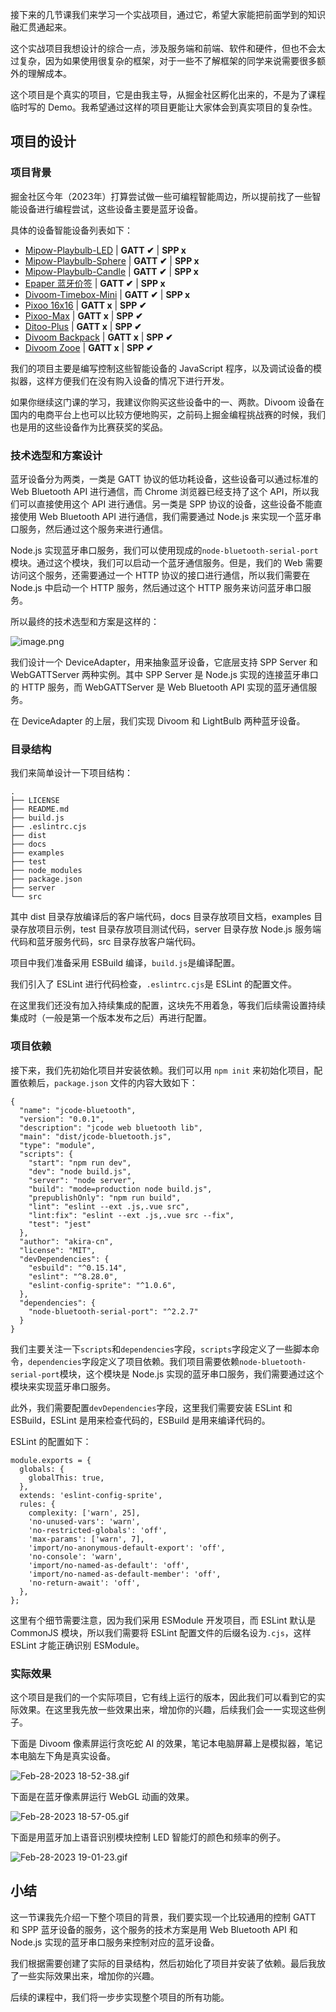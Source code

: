 接下来的几节课我们来学习一个实战项目，通过它，希望大家能把前面学到的知识融汇贯通起来。

这个实战项目我想设计的综合一点，涉及服务端和前端、软件和硬件，但也不会太过复杂，因为如果使用很复杂的框架，对于一些不了解框架的同学来说需要很多额外的理解成本。

这个项目是个真实的项目，它是由我主导，从掘金社区孵化出来的，不是为了课程临时写的 Demo。我希望通过这样的项目更能让大家体会到真实项目的复杂性。

## 项目的设计

### 项目背景

掘金社区今年（2023年）打算尝试做一些可编程智能周边，所以提前找了一些智能设备进行编程尝试，这些设备主要是蓝牙设备。

具体的设备智能设备列表如下：

-   [Mipow-Playbulb-LED](https://www.mipow.com/products/mipow-smart-bulb) | **GATT ✔︎** | **SPP x**
-   [Mipow-Playbulb-Sphere](https://www.mipow.com/products/playbulb-sphere) | **GATT ✔︎** | **SPP x**
-   [Mipow-Playbulb-Candle](https://www.mipow.com/products/playbulb-candle) | **GATT ✔︎** | **SPP x**
-   [Epaper 蓝牙价签](https://www.cnblogs.com/yanye0xff/p/16049232.html) | **GATT ✔︎** | **SPP x**
-   [Divoom-Timebox-Mini](https://www.divoom-gz.com/product/timebox-mini.html) | **GATT ✔︎** | **SPP x**
-   [Pixoo 16x16](https://divoom.com/products/divoom-pixoo) | **GATT x** | **SPP ✔︎**
-   [Pixoo-Max](https://divoom.com/products/divoom-pixoo-max) | **GATT x** | **SPP ✔︎**
-   [Ditoo-Plus](https://divoom.com/products/divoom-ditooplus) | **GATT x** | **SPP ✔︎**
-   [Divoom Backpack](https://divoom.com/products/divoom-backpack) | **GATT x** | **SPP ✔︎**
-   [Divoom Zooe](https://divoom.com/products/zooe) | **GATT x** | **SPP ✔︎**


我们的项目主要是编写控制这些智能设备的 JavaScript 程序，以及调试设备的模拟器，这样方便我们在没有购入设备的情况下进行开发。

如果你继续这门课的学习，我建议你购买这些设备中的一、两款。Divoom 设备在国内的电商平台上也可以比较方便地购买，之前码上掘金编程挑战赛的时候，我们也是用的这些设备作为比赛获奖的奖品。

### 技术选型和方案设计

蓝牙设备分为两类，一类是 GATT 协议的低功耗设备，这些设备可以通过标准的 Web Bluetooth API 进行通信，而 Chrome 浏览器已经支持了这个 API，所以我们可以直接使用这个 API 进行通信。另一类是 SPP 协议的设备，这些设备不能直接使用 Web Bluetooth API 进行通信，我们需要通过 Node.js 来实现一个蓝牙串口服务，然后通过这个服务来进行通信。

Node.js 实现蓝牙串口服务，我们可以使用现成的`node-bluetooth-serial-port`模块。通过这个模块，我们可以启动一个蓝牙通信服务。但是，我们的 Web 需要访问这个服务，还需要通过一个 HTTP 协议的接口进行通信，所以我们需要在 Node.js 中启动一个 HTTP 服务，然后通过这个 HTTP 服务来访问蓝牙串口服务。

所以最终的技术选型和方案是这样的：

![image.png](https://p3-juejin.byteimg.com/tos-cn-i-k3u1fbpfcp/6ea20560b4f64c5eb7834ec7def97452~tplv-k3u1fbpfcp-zoom-1.image)

我们设计一个 DeviceAdapter，用来抽象蓝牙设备，它底层支持 SPP Server 和 WebGATTServer 两种实例。其中 SPP Server 是 Node.js 实现的连接蓝牙串口的 HTTP 服务，而 WebGATTServer 是 Web Bluetooth API 实现的蓝牙通信服务。

在 DeviceAdapter 的上层，我们实现 Divoom 和 LightBulb 两种蓝牙设备。

### 目录结构

我们来简单设计一下项目结构：

```
.
├── LICENSE
├── README.md
├── build.js
├── .eslintrc.cjs
├── dist
├── docs
├── examples
├── test
├── node_modules
├── package.json
├── server
└── src
```

其中 dist 目录存放编译后的客户端代码，docs 目录存放项目文档，examples 目录存放项目示例，test 目录存放项目测试代码，server 目录存放 Node.js 服务端代码和蓝牙服务代码，src 目录存放客户端代码。

项目中我们准备采用 ESBuild 编译，`build.js`是编译配置。

我们引入了 ESLint 进行代码检查，`.eslintrc.cjs`是 ESLint 的配置文件。

在这里我们还没有加入持续集成的配置，这块先不用着急，等我们后续需设置持续集成时（一般是第一个版本发布之后）再进行配置。

### 项目依赖

接下来，我们先初始化项目并安装依赖。我们可以用 `npm init` 来初始化项目，配置依赖后，`package.json` 文件的内容大致如下：

```
{
  "name": "jcode-bluetooth",
  "version": "0.0.1",
  "description": "jcode web bluetooth lib",
  "main": "dist/jcode-bluetooth.js",
  "type": "module",
  "scripts": {
    "start": "npm run dev",
    "dev": "node build.js",
    "server": "node server",
    "build": "mode=production node build.js",
    "prepublishOnly": "npm run build",
    "lint": "eslint --ext .js,.vue src",
    "lint:fix": "eslint --ext .js,.vue src --fix",
    "test": "jest"
  },
  "author": "akira-cn",
  "license": "MIT",
  "devDependencies": {
    "esbuild": "^0.15.14",
    "eslint": "^8.28.0",
    "eslint-config-sprite": "^1.0.6",
  },
  "dependencies": {
    "node-bluetooth-serial-port": "^2.2.7"
  }
}
```

我们主要关注一下`scripts`和`dependencies`字段，`scripts`字段定义了一些脚本命令，`dependencies`字段定义了项目依赖。我们项目需要依赖`node-bluetooth-serial-port`模块，这个模块是 Node.js 实现的蓝牙串口服务，我们需要通过这个模块来实现蓝牙串口服务。

此外，我们需要配置`devDependencies`字段，这里我们需要安装 ESLint 和 ESBuild，ESLint 是用来检查代码的，ESBuild 是用来编译代码的。

ESLint 的配置如下：

```
module.exports = {
  globals: {
    globalThis: true,
  },
  extends: 'eslint-config-sprite',
  rules: {
    complexity: ['warn', 25],
    'no-unused-vars': 'warn',
    'no-restricted-globals': 'off',
    'max-params': ['warn', 7],
    'import/no-anonymous-default-export': 'off',
    'no-console': 'warn',
    'import/no-named-as-default': 'off',
    'import/no-named-as-default-member': 'off',
    'no-return-await': 'off',
  },
};
```

这里有个细节需要注意，因为我们采用 ESModule 开发项目，而 ESLint 默认是 CommonJS 模块，所以我们需要将 ESLint 配置文件的后缀名设为`.cjs`，这样 ESLint 才能正确识别 ESModule。

### 实际效果

这个项目是我们的一个实际项目，它有线上运行的版本，因此我们可以看到它的实际效果。在这里我先放一些效果出来，增加你的兴趣，后续我们会一一实现这些例子。

下面是 Divoom 像素屏运行贪吃蛇 AI 的效果，笔记本电脑屏幕上是模拟器，笔记本电脑左下角是真实设备。

![Feb-28-2023 18-52-38.gif](https://p3-juejin.byteimg.com/tos-cn-i-k3u1fbpfcp/b37310f5782143f38a0ee87a5cba3e49~tplv-k3u1fbpfcp-zoom-1.image)

下面是在蓝牙像素屏运行 WebGL 动画的效果。

![Feb-28-2023 18-57-05.gif](https://p3-juejin.byteimg.com/tos-cn-i-k3u1fbpfcp/081315c322224541b466e6cf1646a64c~tplv-k3u1fbpfcp-zoom-1.image)

下面是用蓝牙加上语音识别模块控制 LED 智能灯的颜色和频率的例子。

![Feb-28-2023 19-01-23.gif](https://p3-juejin.byteimg.com/tos-cn-i-k3u1fbpfcp/66f66c31702343409f8985da7aa8a66c~tplv-k3u1fbpfcp-zoom-1.image)

## 小结

这一节课我先介绍一下整个项目的背景，我们要实现一个比较通用的控制 GATT 和 SPP 蓝牙设备的服务，这个服务的技术方案是用 Web Bluetooth API 和 Node.js 实现的蓝牙串口服务来控制对应的蓝牙设备。

我们根据需要创建了实际的目录结构，然后初始化了项目并安装了依赖。最后我放了一些实际效果出来，增加你的兴趣。

后续的课程中，我们将一步步实现整个项目的所有功能。
